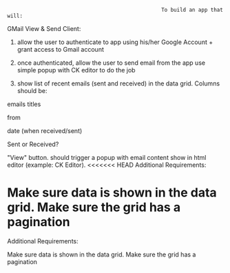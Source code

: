 
                                                      To build an app that will:

GMail View & Send Client:


1) allow the user to authenticate to app using his/her Google Account + grant access to Gmail account

2) once authenticated, allow the user to send email from the app use simple popup with CK editor to do the job

3) show list of recent emails (sent and received) in the data grid. Columns should be:

emails titles

from

date (when received/sent)

Sent or Received?

"View" button. should trigger a popup with email content show in html editor (example: CK Editor).
<<<<<<< HEAD
Additional Requirements:

Make sure data is shown in the data grid.
Make sure the grid has a pagination
=======


Additional Requirements:

Make sure data is shown in the data grid.
Make sure the grid has a pagination

